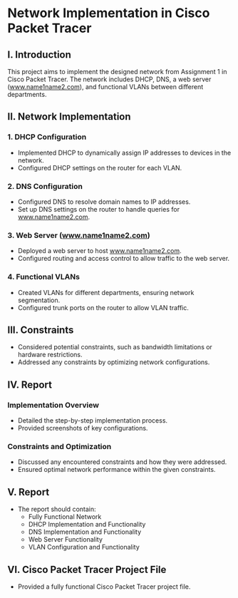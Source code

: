 # Network Implementation in Cisco Packet Tracer

## I. Introduction

This project aims to implement the designed network from Assignment 1 in Cisco Packet Tracer. The network includes DHCP, DNS, a web server (www.name1name2.com), and functional VLANs between different departments.

## II. Network Implementation

### 1. DHCP Configuration

- Implemented DHCP to dynamically assign IP addresses to devices in the network.
- Configured DHCP settings on the router for each VLAN.

### 2. DNS Configuration

- Configured DNS to resolve domain names to IP addresses.
- Set up DNS settings on the router to handle queries for www.name1name2.com.

### 3. Web Server (www.name1name2.com)

- Deployed a web server to host www.name1name2.com.
- Configured routing and access control to allow traffic to the web server.

### 4. Functional VLANs

- Created VLANs for different departments, ensuring network segmentation.
- Configured trunk ports on the router to allow VLAN traffic.

## III. Constraints

- Considered potential constraints, such as bandwidth limitations or hardware restrictions.
- Addressed any constraints by optimizing network configurations.

## IV. Report

### Implementation Overview

- Detailed the step-by-step implementation process.
- Provided screenshots of key configurations.

### Constraints and Optimization

- Discussed any encountered constraints and how they were addressed.
- Ensured optimal network performance within the given constraints.

## V. Report

- The report should contain:
  - Fully Functional Network
  - DHCP Implementation and Functionality
  - DNS Implementation and Functionality
  - Web Server Functionality
  - VLAN Configuration and Functionality

## VI. Cisco Packet Tracer Project File

- Provided a fully functional Cisco Packet Tracer project file.
